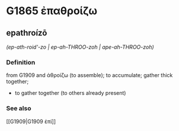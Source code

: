 # G1865 ἐπαθροίζω

## epathroízō

_(ep-ath-roid'-zo | ep-ah-THROO-zoh | ape-ah-THROO-zoh)_

### Definition

from G1909 and ἀθροίζω (to assemble); to accumulate; gather thick together; 

- to gather together (to others already present)

### See also

[[G1909|G1909 ἐπί]]
